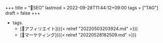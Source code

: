 +++
title = "🔖SEO"
lastmod = 2022-09-28T11:44:12+09:00
tags = ["TAG"]
draft = false
+++

-   tags.
    -   [🔖アフィリエイト]({{< relref "20220503203924.md" >}})
    -   [🔖マーケティング]({{< relref "20220528182509.md" >}})
